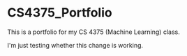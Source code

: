 # CS4375_Portfolio
This is a portfolio for my CS 4375 (Machine Learning) class.

I'm just testing whether this change is working.
